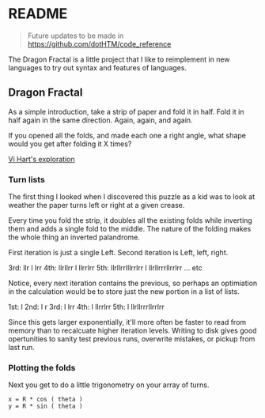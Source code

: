 # README

> Future updates to be made in https://github.com/dotHTM/code_reference

The Dragon Fractal is a little project that I like to reimplement in new languages to try out syntax and features of languages.

## Dragon Fractal

As a simple introduction, take a strip of paper and fold it in half. Fold it in half again in the same direction. Again, again, and again.

If you opened all the folds, and made each one a right angle, what shape would you get after folding it X times?

[Vi Hart's exploration](https://www.youtube.com/watch?v=EdyociU35u8)

### Turn lists

The first thing I looked when I discovered this puzzle as a kid was to look at weather the paper turns left or right at a given crease.

Every time you fold the strip, it doubles all the existing folds while inverting them and adds a single fold to the middle. The nature of the folding makes the whole thing an inverted palandrome. 

First iteration is just a single Left.
Second iteration is Left, left, right.

3rd: llr l lrr
4th: llrllrr l llrrlrr
5th: llrllrrlllrrlrr l llrllrrrllrrlrr
... etc

Notice, every next iteration contains the previous, so perhaps an optimiation in the calculation would be to store just the new portion in a list of lists.

1st: l
2nd: l r
3rd: l lrr
4th: l llrrlrr
5th: l llrllrrrllrrlrr

Since this gets larger exponentially, it'll more often be faster to read from memory than to recalcuate higher iteration levels. Writing to disk gives good opertunities to sanity test previous runs, overwrite mistakes, or pickup from last run.

### Plotting the folds

Next you get to do a little trigonometry on your array of turns.

    x = R * cos ( theta )
    y = R * sin ( theta )

